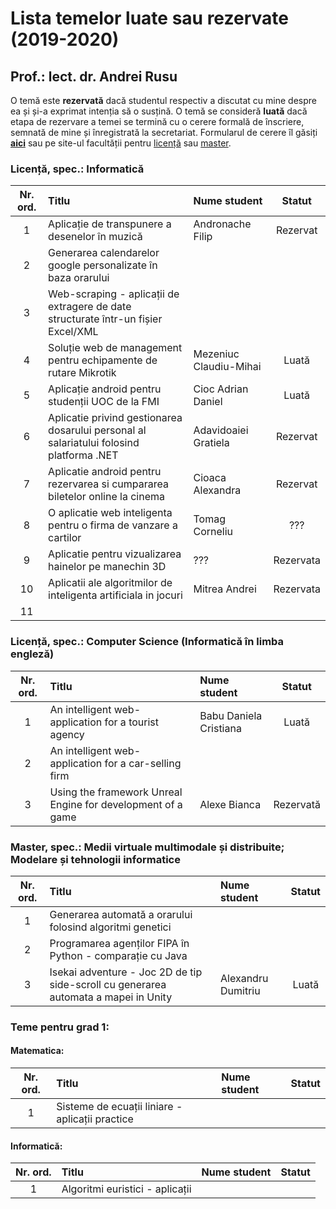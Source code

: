 # Lista temelor luate sau rezervate (2019-2020)

## Prof.: lect. dr. Andrei Rusu

O temă este **rezervată** dacă studentul respectiv a discutat cu mine despre ea și și-a exprimat intenția să o susțină. O temă se consideră **luată** dacă etapa de rezervare a temei se termină cu o cerere formală de înscriere, semnată de mine și înregistrată la secretariat. Formularul de cerere îl găsiți [**aici**](https://math.univ-ovidius.ro/Doc/Academic/Licenta/2018-2019/cerere-acceptare-lucrare-licenta-disertatie.pdf) sau pe site-ul facultății pentru [licență](https://math.univ-ovidius.ro/default.aspx?cat=Academic&subcat=Licenta&item=Documente) sau [master](https://math.univ-ovidius.ro/default.aspx?cat=Academic&subcat=Masterat&item=Documente).

### Licență, spec.: Informatică

| Nr. ord. | Titlu| Nume student | Statut |  
| :---: | :--- | :--- | :---: |
| 1 | Aplicație de transpunere a desenelor în muzică | Andronache Filip | Rezervat | 
|2|Generarea calendarelor google personalizate în baza orarului|||
|3|Web-scraping - aplicații de extragere de date structurate într-un fișier Excel/XML|||
|4|Soluție web de management pentru echipamente de rutare Mikrotik|Mezeniuc Claudiu-Mihai|Luată| 
|5|Aplicație android pentru studenții UOC de la FMI|Cioc Adrian Daniel|Luată|
|6|Aplicatie privind gestionarea dosarului personal al salariatului folosind platforma .NET|Adavidoaiei Gratiela|Rezervat|
|7|Aplicatie android pentru rezervarea si cumpararea biletelor online la cinema|Cioaca Alexandra|Rezervat|
|8|O aplicatie web inteligenta pentru o firma de vanzare a cartilor|Tomag Corneliu|???|
|9|Aplicatie pentru vizualizarea hainelor pe manechin 3D|???|Rezervata|
|10|Aplicatii ale algoritmilor de inteligenta artificiala in jocuri|Mitrea Andrei|Rezervata|
|11|||||


### Licență, spec.: Computer Science (Informatică în limba engleză)

| Nr. ord. | Titlu| Nume student | Statut |  
| :---: | :--- | :--- | :---: |
|1|An intelligent web-application for a tourist agency|Babu Daniela Cristiana|Luată|
|2|An intelligent web-application for a car-selling firm|||
|3|Using the framework Unreal Engine for development of a game|Alexe Bianca|Rezervată|

### Master, spec.: Medii virtuale multimodale și distribuite; Modelare și tehnologii informatice

| Nr. ord. | Titlu| Nume student | Statut |  
| :---: | :--- | :--- | :---: |
|1|Generarea automată a orarului folosind algoritmi genetici|||
|2|Programarea agenților FIPA în Python - comparație cu Java|||
|3|Isekai adventure - Joc 2D de tip side-scroll cu generarea automata a mapei in Unity|Alexandru Dumitriu|Luată|

### Teme pentru grad 1:

#### Matematica:

| Nr. ord. | Titlu| Nume student | Statut |  
| :---: | :--- | :--- | :---: |
|1|Sisteme de ecuații liniare - aplicații practice|||

#### Informatică: 

| Nr. ord. | Titlu| Nume student | Statut |  
| :---: | :--- | :--- | :---: |
|1|Algoritmi euristici - aplicații|||

